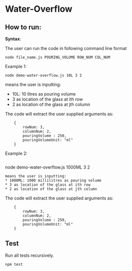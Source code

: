 # Water-Overflow
## How to run:

**Syntax**:

The user can run the code in following command line format
```
node file_name.js POURING_VOLUME ROW_NUM COL_NUM
```

Example 1:

```
node demo-water-overflow.js 10L 3 2
```
means the user is inputting:
* 10L: 10 litres as pouring volume 
* 3 as location of the glass at ith row 
* 2 as location of the glass at jth column

The code will extract the user supplied arguments as:
```
    {
        rowNum: 3,
        columnNum: 2,
        pouringVolume : 250,
        pouringVolumeUnit: "ml"
    }
```

Example 2:

```
```
node demo-water-overflow.js 1000ML 3 2
```
means the user is inputting:
* 1000ML: 1000 millilitres as pouring volume 
* 3 as location of the glass at ith row 
* 2 as location of the glass at jth column
```

The code will extract the user supplied arguments as:
```
    {
        rowNum: 3,
        columnNum: 2,
        pouringVolume : 250,
        pouringVolumeUnit: "ml"
    }
```
## Test
Run all tests recursively.
```
npm test
```